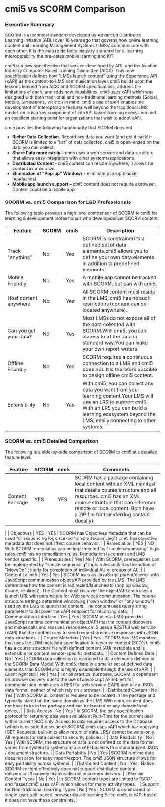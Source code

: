 # cmi5 vs SCORM Comparison

### Executive Summary

SCORM is a technical standard developed by Advanced Distributed Learning Initiative (ADL) over 16 years ago that governs how online learning content and Learning Management Systems (LMSs) communicate with each other.  It is the mature de facto industry standard for e-learning interoperability the pre-dates mobile learning and IOT.

cmi5 is a new specification that was co-developed by ADL and the Aviation Industry Computer-Based Training Committee (AICC).  This new specification defines how &quot;LMSs launch content&quot; using the Experience API (xAPI) as the content-to-LMS communication layer.  cmi5 builds upon the lessons learned from AICC and SCORM specifications, address the limitations of each, and adds new capabilities.  cmi5 uses xAPI which was designed with both traditional and non-traditional learning methods (Social, Mobile, Simulations, VR etc.) in mind.  cmi5&#39;s use of xAPI enables the development of interoperable features well beyond the traditional LMS model.  cmi5 is a key component of an xAPI based learning ecosystem and an excellent starting point for organizations that wish to adopt xAPI.

cmi5 provides the following functionality that SCORM does not:

- **Richer Data Collection.** Record any data you want (and get it back!)- SCORM is limited to a &quot;list&quot; of data collected.  cmi5 is open-ended on the data you can collect.
- **Share Data more easily –** cmi5 uses a web service and data structure that allows easy integration with other systems/applications.
- **Distributed Content –** cmi5 content can reside anywhere, it allows for content as a service.
- **Elimination of &quot;Pop-up&quot; Windows -** eliminate pop-up blocker headaches)
- **Mobile app launch support –** cmi5 content does not require a browser.  Content could be a mobile app.



### SCORM vs. cmi5 Comparison for L&amp;D Professionals

The following table provides a high level comparison of SCORM to cmi5 for learning &amp; development professionals who develop/deliver SCORM content.

| **Feature** | **SCORM** | **cmi5** | **Description** |
| --- | --- | --- | --- |
| Track &quot;anything&quot; | No | Yes | SCORM is constrained to a defined set of data elements.cmi5 allows you to define your own data elements in addition to predefined elements |
| Mobile Friendly | No | Yes | A mobile app cannot be tracked with SCORM, but can with cmi5. |
| Host content anywhere | No | Yes | All SCORM content must reside in the LMS, cmi5 has no such restrictions (content can be located anywhere). |
| Can you get your data? | No | Yes | Most LMSs do not expose all of the data collected with SCORM.With cmi5, you can access to all the data in standard way.You can make your own report writers. |
| Offline Friendly | No | Yes | SCORM requires a continuous connection to a LMS and cmi5 does not. It is therefore possible to design offline cmi5 content. |
| Extensibility | No | Yes | With cmi5, you can collect any data you want from your learning content.Your LMS will use an LRS to support cmi5.  With an LRS you can build a learning ecosystem beyond the LMS, easily connecting to other systems. |



### SCORM vs. cmi5 Detailed Comparison

The following is a side-by-side comparison of SCORM to cmi5 at a detailed feature level.

| **Feature** | **SCORM** | **cmi5** | **Comments** |
| --- | --- | --- | --- |
| Content Package | YES | YES | SCORM has a package containing local content with an XML manifest that details course structure and all resources. cmi5 has an XML course structure that can reference remote or local content. Both have a ZIP file for transferring content (locally).
 |
| Objectives | YES | YES | SCORM has Objectives Metadata that can be used for sequencing logic (called &quot;simple sequencing&quot;).cmi5 has objective metadata that does not affect course behavior.   |
| Remediation | YES | NO | With SCORM remediation can be implemented by &quot;simple sequencing&quot; logic rules.cmi5 has no remediation rules.  Remediation is content and LMS vendor specific. |
| Prerequisites | Yes | No | With SCORM, prerequisites can be implemented by &quot;simple sequencing&quot; logic rules.cmi5 has the notion of &quot;MoveOn&quot; criteria for completion of individual AU or groups of AU. |
| Content Launch | Yes | Yes | SCORM uses as JavaScript parent/opener with JavaScript communication object/API provided by the LMS. The LMS determines how the content is redirected/launched to (pop up window, iframe, re-direct). The Content must discover the object/API.cmi5 uses a launch URL with parameters for Web services communication. The course structure settings determine windowing (&quot;own window&quot; or &quot;any window&quot;) used by the LMS to launch the content. The content uses query string parameters to discover the xAPI endpoint for recording data. |
| Communication Interface | Yes | Yes | SCORM uses a LMS-provided JavaScript runtime communication object/API that the content discovers and makes calls and receives responses.cmi5 uses a RESTful web service (xAPI) that the content uses to send requests/receive responses with JSON data structures. |
| Course Metadata | Yes | Yes | SCORM has IMS manifest that uses the LOM metadata specification to describe content (SCO&#39;s). cmi5 has a course structure file with defined content (AU) metadata and is extensible for content vendor-specific metadata. |
| Content Defined Data | No | Yes | SCORM data collection is restricted to data elements defined in the SCORM Data Model. With cmi5, there is a smaller set of defined data elements than SCORM and is highly extensible through the use of xAPI.   |
| Client Agnostic | No | Yes | For all practical purposes, SCORM is dependent on browser delivery due to the use of JavaScript API/object for communication.  cmi5 uses a RESTful web service (xAPI) and use a JSON data format, neither of which rely on a browser. |
| Distributed Content | No | Yes | With SCORM all content is required to be located in the package and typically stored on the same domain as the LMS.With cmi5, content does not have to be in the package and can be located on any domain/local device. |
| Data Access | No | Yes | In SCORM, the only specification protocol for returning data was available at Run-Time for the current user within current SCO only.  Access to data requires access to the Database (which is outside the scope of SCORM).cmi5 uses xAPI which has querying (GET Requests) built-in to allow return of data.  LRSs cannot be write-only. All requests for data subject to security policies. |
| Data Readability | No | Yes | With SCORM, the structure of data is not defined so the data format varies from system to system.cmi5 is xAPI based with a standardized JSON / document structure. |
| Data Portability | No | Yes | SCORM runtime data does not allow for easy import/export. The cmi5 JSON structure allows for easy portability across systems. |
| Distributed Content | No | Yes | Native SCORM content effectively does not support distributed content delivery.cmi5 natively enables distribute content delivery. |
| Flexible Content Types | No | Yes | In SCORM, content types are limited to &quot;SCO&quot; and &quot;asset&quot;cmi5 uses xAPI which allows for many activity types. |
| Support for Non-traditional Learning Types | No | Yes | SCORM is constrained to single-user, self-paced, browser-based learning.Since cmi5, is xAPI based it does not have these constraints. |
